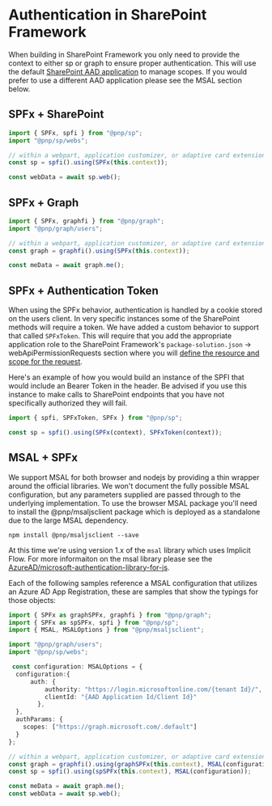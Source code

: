 # Authentication in SharePoint Framework

When building in SharePoint Framework you only need to provide the context to either sp or graph to ensure proper authentication. This will use the default [SharePoint AAD application](https://docs.microsoft.com/en-us/sharepoint/dev/spfx/use-aadhttpclient) to manage scopes. If you would prefer to use a different AAD application please see the MSAL section below.

## SPFx + SharePoint

```TypeScript
import { SPFx, spfi } from "@pnp/sp";
import "@pnp/sp/webs";

// within a webpart, application customizer, or adaptive card extension where the context object is available
const sp = spfi().using(SPFx(this.context));

const webData = await sp.web();
```

## SPFx + Graph

```TypeScript
import { SPFx, graphfi } from "@pnp/graph";
import "@pnp/graph/users";

// within a webpart, application customizer, or adaptive card extension where the context object is available
const graph = graphfi().using(SPFx(this.context));

const meData = await graph.me();
```

## SPFx + Authentication Token

When using the SPFx behavior, authentication is handled by a cookie stored on the users client. In very specific instances some of the SharePoint methods will require a token. We have added a custom behavior to support that called `SPFxToken`. This will require that you add the appropriate application role to the SharePoint Framework's `package-solution.json` -> webApiPermissionRequests section where you will [define the resource and scope for the request](https://learn.microsoft.com/en-us/sharepoint/dev/spfx/use-aadhttpclient#request-permissions-to-an-azure-ad-application).

Here's an example of how you would build an instance of the SPFI that would include an Bearer Token in the header. Be advised if you use this instance to make calls to SharePoint endpoints that you have not specifically authorized they will fail.

```TypeScript
import { spfi, SPFxToken, SPFx } from "@pnp/sp";

const sp = spfi().using(SPFx(context), SPFxToken(context));
```

## MSAL + SPFx

We support MSAL for both browser and nodejs by providing a thin wrapper around the official libraries. We won't document the fully possible MSAL configuration, but any parameters supplied are passed through to the underlying implementation. To use the browser MSAL package you'll need to install the @pnp/msaljsclient package which is deployed as a standalone due to the large MSAL dependency.

`npm install @pnp/msaljsclient --save`

At this time we're using version 1.x of the `msal` library which uses Implicit Flow. For more informaiton on the msal library please see the [AzureAD/microsoft-authentication-library-for-js](https://github.com/AzureAD/microsoft-authentication-library-for-js#readme).

Each of the following samples reference a MSAL configuration that utilizes an Azure AD App Registration, these are samples that show the typings for those objects:

```TypeScript
import { SPFx as graphSPFx, graphfi } from "@pnp/graph";
import { SPFx as spSPFx, spfi } from "@pnp/sp";
import { MSAL, MSALOptions } from "@pnp/msaljsclient";

import "@pnp/graph/users";
import "@pnp/sp/webs";

 const configuration: MSALOptions = {
  configuration:{
      auth: {
          authority: "https://login.microsoftonline.com/{tenant Id}/",
          clientId: "{AAD Application Id/Client Id}"
        },
  },         
  authParams: {
    scopes: ["https://graph.microsoft.com/.default"] 
  }
};

// within a webpart, application customizer, or adaptive card extension where the context object is available
const graph = graphfi().using(graphSPFx(this.context), MSAL(configuration));
const sp = spfi().using(spSPFx(this.context), MSAL(configuration));

const meData = await graph.me();
const webData = await sp.web();
```
